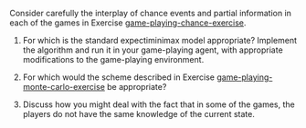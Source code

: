 

Consider carefully the interplay of chance events and partial
information in each of the games in
Exercise <a class="exerciseRef" id="exerciseref" href="{{ site.baseurl }}/game-playing-exercises/ex_4/">game-playing-chance-exercise</a>.<br>

1.  For which is the standard expectiminimax model appropriate?
    Implement the algorithm and run it in your game-playing agent, with
    appropriate modifications to the game-playing environment.<br>

2.  For which would the scheme described in
    Exercise <a href="#ex5.21">game-playing-monte-carlo-exercise</a> be
    appropriate?<br>

3.  Discuss how you might deal with the fact that in some of the games,
    the players do not have the same knowledge of the current state.<br>
